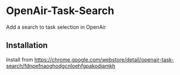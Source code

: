 # OpenAir-Task-Search
Add a search to task selection in OpenAir

## Installation
Install from https://chrome.google.com/webstore/detail/openair-task-search/fdnpefnaoghodgcnloehfgpakodjamkh
